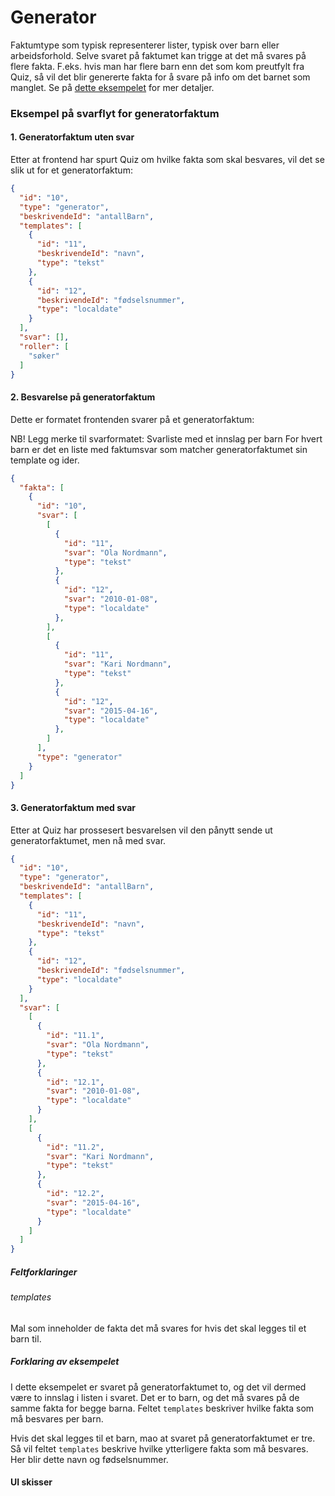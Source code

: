# Generator

Faktumtype som typisk representerer lister, typisk over barn eller arbeidsforhold. Selve svaret på faktumet kan trigge 
at det må svares på flere fakta. F.eks. hvis man har flere barn enn det som kom preutfylt fra Quiz, så vil det blir 
genererte fakta for å svare på info om det barnet som manglet. Se på [dette eksempelet](#forklaring-av-eksempelet) for 
mer detaljer.

### Eksempel på svarflyt for generatorfaktum

#### 1. Generatorfaktum uten svar
Etter at frontend har spurt Quiz om hvilke fakta som skal besvares, vil det se slik ut for et generatorfaktum:
```json
{
  "id": "10",
  "type": "generator",
  "beskrivendeId": "antallBarn",
  "templates": [
    {
      "id": "11",
      "beskrivendeId": "navn",
      "type": "tekst"
    },
    {
      "id": "12",
      "beskrivendeId": "fødselsnummer",
      "type": "localdate"
    }
  ],
  "svar": [],
  "roller": [
    "søker"
  ]
}
```

#### 2. Besvarelse på generatorfaktum
Dette er formatet frontenden svarer på et generatorfaktum:
 
NB!
Legg merke til svarformatet: Svarliste med et innslag per barn
For hvert barn er det en liste med faktumsvar som matcher generatorfaktumet sin template og ider.

```json
{
  "fakta": [
    {
      "id": "10",
      "svar": [
        [
          {
            "id": "11",
            "svar": "Ola Nordmann",
            "type": "tekst"
          },
          {
            "id": "12",
            "svar": "2010-01-08",
            "type": "localdate"
          },
        ],
        [
          {
            "id": "11",
            "svar": "Kari Nordmann",
            "type": "tekst"
          },
          {
            "id": "12",
            "svar": "2015-04-16",
            "type": "localdate"
          },
        ]
      ],
      "type": "generator"
    }
  ]
}
```

#### 3. Generatorfaktum med svar
Etter at Quiz har prossesert besvarelsen vil den pånytt sende ut generatorfaktumet, men nå med svar.
```json
{
  "id": "10",
  "type": "generator",
  "beskrivendeId": "antallBarn",
  "templates": [
    {
      "id": "11",
      "beskrivendeId": "navn",
      "type": "tekst"
    },
    {
      "id": "12",
      "beskrivendeId": "fødselsnummer",
      "type": "localdate"
    }
  ],
  "svar": [
    [
      {
        "id": "11.1",
        "svar": "Ola Nordmann",
        "type": "tekst"
      },
      {
        "id": "12.1",
        "svar": "2010-01-08",
        "type": "localdate"
      }
    ],
    [
      {
        "id": "11.2",
        "svar": "Kari Nordmann",
        "type": "tekst"
      },
      {
        "id": "12.2",
        "svar": "2015-04-16",
        "type": "localdate"
      }
    ]
  ]
}
```

##### Feltforklaringer

###### templates

Mal som inneholder de fakta det må svares for hvis det skal legges til et barn til.


##### Forklaring av eksempelet
I dette eksempelet er svaret på generatorfaktumet to, og det vil dermed være to innslag i listen i svaret. Det er to 
barn, og det må svares på de samme fakta for begge barna. Feltet `templates` beskriver hvilke fakta som må besvares per 
barn.

Hvis det skal legges til et barn, mao at svaret på generatorfaktumet er tre. Så vil feltet `templates` beskrive hvilke 
ytterligere fakta som må besvares. Her blir dette navn og fødselsnummer.

#### UI skisser
